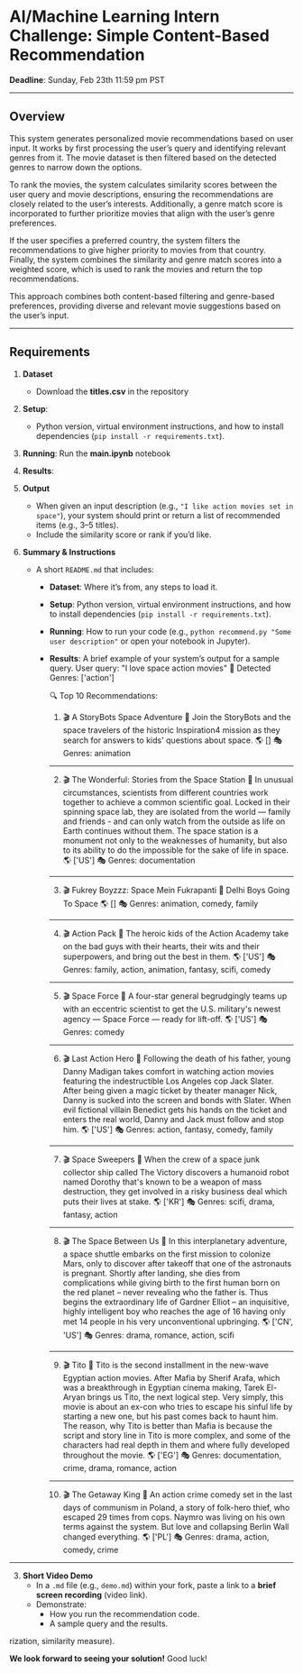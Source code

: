 # AI/Machine Learning Intern Challenge: Simple Content-Based Recommendation

**Deadline**: Sunday, Feb 23th 11:59 pm PST

---

## Overview

This system generates personalized movie recommendations based on user input. It works by first processing the user’s query and identifying relevant genres from it. The movie dataset is then filtered based on the detected genres to narrow down the options.

To rank the movies, the system calculates similarity scores between the user query and movie descriptions, ensuring the recommendations are closely related to the user’s interests. Additionally, a genre match score is incorporated to further prioritize movies that align with the user’s genre preferences.

If the user specifies a preferred country, the system filters the recommendations to give higher priority to movies from that country. Finally, the system combines the similarity and genre match scores into a weighted score, which is used to rank the movies and return the top recommendations.

This approach combines both content-based filtering and genre-based preferences, providing diverse and relevant movie suggestions based on the user’s input.

---

## Requirements

1. **Dataset**  
   - Download the **titles.csv** in the repository
     
2. **Setup**:
   - Python version, virtual environment instructions, and how to install dependencies (`pip install -r requirements.txt`).  
3. **Running**: Run the **main.ipynb** notebook 
4. **Results**:
   


4. **Output**  
   - When given an input description (e.g., `"I like action movies set in space"`), your system should print or return a list of recommended items (e.g., 3–5 titles).  
   - Include the similarity score or rank if you’d like.

5. **Summary & Instructions**  
   - A short `README.md` that includes:
     - **Dataset**: Where it’s from, any steps to load it.  
     - **Setup**: Python version, virtual environment instructions, and how to install dependencies (`pip install -r requirements.txt`).  
     - **Running**: How to run your code (e.g., `python recommend.py "Some user description"` or open your notebook in Jupyter).  
     - **Results**: A brief example of your system’s output for a sample query.
        User query: "I love space action movies"
       📌 Detected Genres: ['action']

       🔍 Top 10 Recommendations:
       
       1. 🎬 A StoryBots Space Adventure
             📖 Join the StoryBots and the space travelers of the historic Inspiration4 mission as they search for answers to kids' questions about space.
             🌎 []
             🎭 Genres: animation
       --------------------------------------------------
       2. 🎬 The Wonderful: Stories from the Space Station
             📖 In unusual circumstances, scientists from different countries work together to achieve a common scientific goal. Locked in their spinning space lab, they are isolated from the world — family and friends - and can only watch from the outside as life on Earth continues without them. The space station is a monument not only to the weaknesses of humanity, but also to its ability to do the impossible for the sake of life in space.
             🌎 ['US']
             🎭 Genres: documentation
       --------------------------------------------------
       3. 🎬 Fukrey Boyzzz: Space Mein Fukrapanti
             📖 Delhi Boys Going To Space
             🌎 []
             🎭 Genres: animation, comedy, family
       --------------------------------------------------
       4. 🎬 Action Pack
             📖 The heroic kids of the Action Academy take on the bad guys with their hearts, their wits and their superpowers, and bring out the best in them.
             🌎 ['US']
             🎭 Genres: family, action, animation, fantasy, scifi, comedy
       --------------------------------------------------
       5. 🎬 Space Force
             📖 A four-star general begrudgingly teams up with an eccentric scientist to get the U.S. military's newest agency — Space Force — ready for lift-off.
             🌎 ['US']
             🎭 Genres: comedy
       --------------------------------------------------
       6. 🎬 Last Action Hero
             📖 Following the death of his father, young Danny Madigan takes comfort in watching action movies featuring the indestructible Los Angeles cop Jack Slater. After being given a magic ticket by theater manager Nick, Danny is sucked into the screen and bonds with Slater. When evil fictional villain Benedict gets his hands on the ticket and enters the real world, Danny and Jack must follow and stop him.
             🌎 ['US']
             🎭 Genres: action, fantasy, comedy, family
       --------------------------------------------------
       7. 🎬 Space Sweepers
             📖 When the crew of a space junk collector ship called The Victory discovers a humanoid robot named Dorothy that's known to be a weapon of mass destruction, they get involved in a risky business deal which puts their lives at stake.
             🌎 ['KR']
             🎭 Genres: scifi, drama, fantasy, action
       --------------------------------------------------
       8. 🎬 The Space Between Us
             📖 In this interplanetary adventure, a space shuttle embarks on the first mission to colonize Mars, only to discover after takeoff that one of the astronauts is pregnant. Shortly after landing, she dies from complications while giving birth to the first human born on the red planet – never revealing who the father is. Thus begins the extraordinary life of Gardner Elliot – an inquisitive, highly intelligent boy who reaches the age of 16 having only met 14 people in his very unconventional upbringing.
             🌎 ['CN', 'US']
             🎭 Genres: drama, romance, action, scifi
       --------------------------------------------------
       9. 🎬 Tito
             📖 Tito is the second installment in the new-wave Egyptian action movies. After Mafia by Sherif Arafa, which was a breakthrough in Egyptian cinema making, Tarek El-Aryan brings us Tito, the next logical step. Very simply, this movie is about an ex-con who tries to escape his sinful life by starting a new one, but his past comes back to haunt him. The reason, why Tito is better than Mafia is because the script and story line in Tito is more complex, and some of the characters had real depth in them and where fully developed throughout the movie.
             🌎 ['EG']
             🎭 Genres: documentation, crime, drama, romance, action
       --------------------------------------------------
       10. 🎬 The Getaway King
             📖 An action crime comedy set in the last days of communism in Poland, a story of folk-hero thief, who escaped 29 times from cops. Naymro was living on his own terms against the system. But love and collapsing Berlin Wall changed everything.
             🌎 ['PL']
             🎭 Genres: drama, action, comedy, crime

---





3. **Short Video Demo**  
   - In a `.md` file (e.g., `demo.md`) within your fork, paste a link to a **brief screen recording** (video link).  
   - Demonstrate:
     - How you run the recommendation code.  
     - A sample query and the results.

rization, similarity measure).

**We look forward to seeing your solution!** Good luck!
